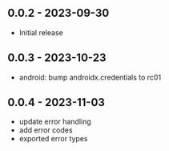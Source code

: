 ## 0.0.2 - 2023-09-30

- Initial release 

## 0.0.3 - 2023-10-23

- android: bump androidx.credentials to rc01

## 0.0.4 - 2023-11-03

- update error handling
- add error codes
- exported error types